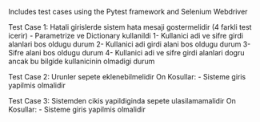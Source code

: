 Includes test cases using the Pytest framework and Selenium Webdriver

Test Case 1: Hatali girislerde sistem hata mesaji gostermelidir (4 farkli test icerir) - Parametrize ve Dictionary kullanildi 
      1- Kullanici adi ve sifre girdi alanlari bos oldugu durum 
      2- Kullanici adi girdi alani bos oldugu durum
      3- Sifre alani bos oldugu durum
      4- Kullanici adi ve sifre girdi alanlari dogru ancak bu bilgide kullanicinin olmadigi durum

Test Case 2: Urunler sepete eklenebilmelidir
      On Kosullar: - Sisteme giris yapilmis olmalidir
      
Test Case 3: Sistemden cikis yapildiginda sepete ulasilamamalidir
      On Kosullar: - Sisteme giris yapilmis olmalidir
